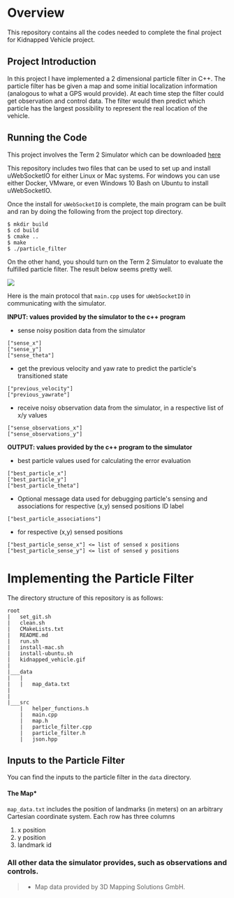 # Overview
This repository contains all the codes needed to complete the final project for Kidnapped Vehicle project.

## Project Introduction
In this project I have implemented a 2 dimensional particle filter in C++. The particle filter has be given a map and some initial localization information (analogous to what a GPS would provide). At each time step the filter could get observation and control data. The filter would then predict which particle has the largest possibility to represent the real location of the vehicle.

## Running the Code
This project involves the Term 2 Simulator which can be downloaded [here](https://github.com/udacity/self-driving-car-sim/releases)

This repository includes two files that can be used to set up and install uWebSocketIO for either Linux or Mac systems. For windows you can use either Docker, VMware, or even Windows 10 Bash on Ubuntu to install uWebSocketIO.

Once the install for `uWebSocketIO` is complete, the main program can be built and ran by doing the following from the project top directory.

```shell
$ mkdir build
$ cd build
$ cmake ..
$ make
$ ./particle_filter
```

On the other hand, you should turn on the Term 2 Simulator to evaluate the fulfilled particle filter. The result below seems pretty well.

![](kidnapped_vehicle.gif)

Here is the main protocol that `main.cpp` uses for `uWebSocketIO` in communicating with the simulator.

**INPUT: values provided by the simulator to the c++ program**

* sense noisy position data from the simulator

```
["sense_x"]
["sense_y"]
["sense_theta"]
```

* get the previous velocity and yaw rate to predict the particle's transitioned state

```
["previous_velocity"]
["previous_yawrate"]
```

* receive noisy observation data from the simulator, in a respective list of x/y values

```
["sense_observations_x"]
["sense_observations_y"]
```

**OUTPUT: values provided by the c++ program to the simulator**

* best particle values used for calculating the error evaluation

```
["best_particle_x"]
["best_particle_y"]
["best_particle_theta"]
```

* Optional message data used for debugging particle's sensing and associations for respective (x,y) sensed positions ID label

```
["best_particle_associations"]
```

* for respective (x,y) sensed positions

```
["best_particle_sense_x"] <= list of sensed x positions
["best_particle_sense_y"] <= list of sensed y positions
```

# Implementing the Particle Filter
The directory structure of this repository is as follows:

```
root
|   set_git.sh
|   clean.sh
|   CMakeLists.txt
|   README.md
|   run.sh
|   install-mac.sh
|   install-ubuntu.sh
|   kidnapped_vehicle.gif
|
|___data
|   |   
|   |   map_data.txt
|   
|   
|___src
    |   helper_functions.h
    |   main.cpp
    |   map.h
    |   particle_filter.cpp
    |   particle_filter.h
    |   json.hpp
```

## Inputs to the Particle Filter
You can find the inputs to the particle filter in the `data` directory.

#### The Map*
`map_data.txt` includes the position of landmarks (in meters) on an arbitrary Cartesian coordinate system. Each row has three columns

1. x position
2. y position
3. landmark id

### All other data the simulator provides, such as observations and controls.

> * Map data provided by 3D Mapping Solutions GmbH.
